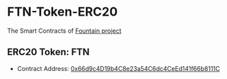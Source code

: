 # FTN-Token-ERC20
The Smart Contracts of [Fountain project](https://fountainhub.com)

## ERC20 Token: FTN
- Contract Address: [0x66d9c4D19b4C8e23a54C6dc4CeEd141f66b8111C](https://etherscan.io/address/0x66d9c4d19b4c8e23a54c6dc4ceed141f66b8111c)

